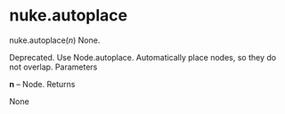 # nuke.autoplace
nuke.autoplace(_n_)  None.

Deprecated. Use Node.autoplace.
Automatically place nodes, so they do not overlap.
Parameters

**n** – Node.
Returns

None